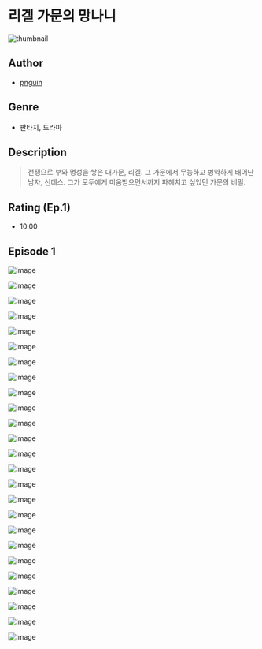 # 리겔 가문의 망나니
![thumbnail](https://image-comic.pstatic.net/user_contents_data/challenge_comic/2023/05/25/255786/upload_3905241423204017715_480x623.jpeg)

## Author
- [pnguin](https://comic.naver.com/artistTitle?id=255786)

## Genre
- 판타지, 드라마

## Description
> 전쟁으로 부와 명성을 쌓은 대가문, 리겔. 그 가문에서 무능하고 병약하게 태어난 남자, 선데스. 그가 모두에게 미움받으면서까지 파헤치고 싶었던 가문의 비밀.


## Rating (Ep.1)
- 10.00

## Episode 1
![image](https://image-comic.pstatic.net/user_contents_data/challenge_comic/2023/05/25/255786/upload_7305456728113493555.jpeg)

![image](https://image-comic.pstatic.net/user_contents_data/challenge_comic/2023/05/25/255786/upload_3559363454892717369.jpeg)

![image](https://image-comic.pstatic.net/user_contents_data/challenge_comic/2023/05/25/255786/upload_7076901469503632689.jpeg)

![image](https://image-comic.pstatic.net/user_contents_data/challenge_comic/2023/05/25/255786/upload_4121409609789485363.jpeg)

![image](https://image-comic.pstatic.net/user_contents_data/challenge_comic/2023/05/25/255786/upload_7365185533487900215.jpeg)

![image](https://image-comic.pstatic.net/user_contents_data/challenge_comic/2023/05/25/255786/upload_3689917271648921145.jpeg)

![image](https://image-comic.pstatic.net/user_contents_data/challenge_comic/2023/05/25/255786/upload_3486130487988675939.jpeg)

![image](https://image-comic.pstatic.net/user_contents_data/challenge_comic/2023/05/25/255786/upload_3762819269128511801.jpeg)

![image](https://image-comic.pstatic.net/user_contents_data/challenge_comic/2023/05/25/255786/upload_3905523818128618553.jpeg)

![image](https://image-comic.pstatic.net/user_contents_data/challenge_comic/2023/05/25/255786/upload_3834083036504339809.jpeg)

![image](https://image-comic.pstatic.net/user_contents_data/challenge_comic/2023/05/25/255786/upload_3473460806109508145.jpeg)

![image](https://image-comic.pstatic.net/user_contents_data/challenge_comic/2023/05/25/255786/upload_3702865132740948581.jpeg)

![image](https://image-comic.pstatic.net/user_contents_data/challenge_comic/2023/05/25/255786/upload_4063481856772890980.jpeg)

![image](https://image-comic.pstatic.net/user_contents_data/challenge_comic/2023/05/25/255786/upload_3846745206491997752.jpeg)

![image](https://image-comic.pstatic.net/user_contents_data/challenge_comic/2023/05/25/255786/upload_3690472730390705764.jpeg)

![image](https://image-comic.pstatic.net/user_contents_data/challenge_comic/2023/05/25/255786/upload_7005742176364869221.jpeg)

![image](https://image-comic.pstatic.net/user_contents_data/challenge_comic/2023/05/25/255786/upload_7162466367024803893.jpeg)

![image](https://image-comic.pstatic.net/user_contents_data/challenge_comic/2023/05/25/255786/upload_3919366665274471736.jpeg)

![image](https://image-comic.pstatic.net/user_contents_data/challenge_comic/2023/05/25/255786/upload_7149524027734189668.jpeg)

![image](https://image-comic.pstatic.net/user_contents_data/challenge_comic/2023/05/25/255786/upload_4135202081951802723.jpeg)

![image](https://image-comic.pstatic.net/user_contents_data/challenge_comic/2023/05/25/255786/upload_4062867411017478966.jpeg)

![image](https://image-comic.pstatic.net/user_contents_data/challenge_comic/2023/05/25/255786/upload_7004844983449838642.jpeg)

![image](https://image-comic.pstatic.net/user_contents_data/challenge_comic/2023/05/25/255786/upload_7149575885219377970.jpeg)

![image](https://image-comic.pstatic.net/user_contents_data/challenge_comic/2023/05/25/255786/upload_7219327593709397347.jpeg)

![image](https://image-comic.pstatic.net/user_contents_data/challenge_comic/2023/05/25/255786/upload_3919088480279541810.jpeg)
